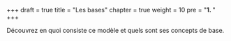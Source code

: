 +++
draft = true
title = "Les bases"
chapter = true
weight = 10
pre = "<b>1. </b>"
+++

Découvrez en quoi consiste ce modèle et quels sont ses concepts de base.
